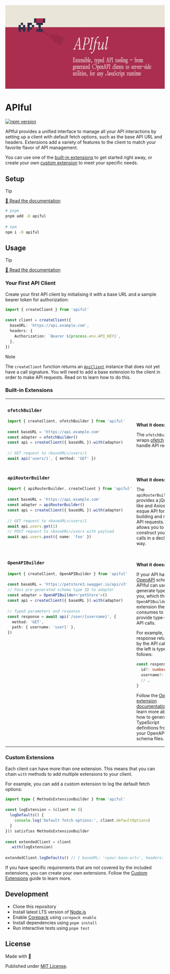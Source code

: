 [![APIful library](./docs/public/og.png)](https://apiful.byjohann.dev)

# APIful

[![npm version][npm-version-src]][npm-version-href]

APIful provides a unified interface to manage all your API interactions by setting up a client with default fetch options, such as the base API URL and headers. Extensions add a variety of features to the client to match your favorite flavor of API management.

You can use one of the [built-in extensions](https://apiful.byjohann.dev/guide/using-extensions#built-in-extensions) to get started right away, or create your own [custom extension](https://apiful.byjohann.dev/guide/custom-extensions) to meet your specific needs.

## Setup

> [!TIP]
> [📖 Read the documentation](https://apiful.byjohann.dev)

```bash
# pnpm
pnpm add -D apiful

# npm
npm i -D apiful
```

## Usage

> [!TIP]
> [📖 Read the documentation](https://apiful.byjohann.dev)

### Your First API Client

Create your first API client by initialising it with a base URL and a sample bearer token for authorization:

```ts
import { createClient } from 'apiful'

const client = createClient({
  baseURL: 'https://api.example.com',
  headers: {
    Authorization: `Bearer ${process.env.API_KEY}`,
  },
})
```

> [!NOTE]
> The `createClient` function returns an [`ApiClient`](https://apiful.byjohann.dev/reference/api-client) instance that does not yet have a call signature. You will need to add a base extension to the client in order to make API requests. Read on to learn how to do this.

### Built-in Extensions

<table><tr><td width="500px" valign="top">

### `ofetchBuilder`

```ts
import { createClient, ofetchBuilder } from 'apiful'

const baseURL = 'https://api.example.com'
const adapter = ofetchBuilder()
const api = createClient({ baseURL }).with(adapter)

// GET request to <baseURL>/users/1
await api('users/1', { method: 'GET' })
```

</td><td width="500px"><br>

**What it does:**

The `ofetchBuilder` wraps [ofetch](https://github.com/unjs/ofetch) to handle API requests.

</td></tr><tr><td width="500px" valign="top">

### `apiRouterBuilder`

```ts
import { apiRouterBuilder, createClient } from 'apiful'

const baseURL = 'https://api.example.com'
const adapter = apiRouterBuilder()
const api = createClient({ baseURL }).with(adapter)

// GET request to <baseURL>/users/1
await api.users.get(1)
// POST request to <baseURL>/users with payload
await api.users.post({ name: 'foo' })
```

</td><td width="500px"><br>

**What it does:**

The `apiRouterBuilder` provides a jQuery-like and Axios-esque API for building and making API requests. It allows you to construct your API calls in a declarative way.

</td></tr><tr><td width="500px" valign="top">

### `OpenAPIBuilder`

```ts
import { createClient, OpenAPIBuilder } from 'apiful'

const baseURL = 'https://petstore3.swagger.io/api/v3'
// Pass pre-generated schema type ID to adapter
const adapter = OpenAPIBuilder<'petStore'>()
const api = createClient({ baseURL }).with(adapter)

// Typed parameters and response
const response = await api('/user/{username}', {
  method: 'GET',
  path: { username: 'user1' },
})
```

</td><td width="500px"><br>

**What it does:**

If your API has an [OpenAPI](https://swagger.io/resources/open-api/) schema, APIful can use it to generate types for you, which the `OpenAPIBuilder` extension then consumes to provide type-safe API calls.

For example, the response returned by the API call on the left is typed as follows:

```ts
const response: {
  id?: number
  username?: string
  // …
}
```

Follow the [OpenAPI extension documentation](https://apiful.byjohann.dev/extensions/openapi) to learn more about how to generate TypeScript definitions from your OpenAPI schema files.

</td></tr></table>

### Custom Extensions

Each client can have more than one extension. This means that you can chain `with` methods to add multiple extensions to your client.

For example, you can add a custom extension to log the default fetch options:

```ts
import type { MethodsExtensionBuilder } from 'apiful'

const logExtension = (client => ({
  logDefaults() {
    console.log('Default fetch options:', client.defaultOptions)
  }
})) satisfies MethodsExtensionBuilder

const extendedClient = client
  .with(logExtension)

extendedClient.logDefaults() // { baseURL: '<your-base-url>', headers: { Authorization: 'Bearer <your-bearer-token>' } }
```

If you have specific requirements that are not covered by the included extensions, you can create your own extensions. Follow the [Custom Extensions](https://apiful.byjohann.dev/guide/custom-extensions) guide to learn more.

## Development

- Clone this repository
- Install latest LTS version of [Node.js](https://nodejs.org/en/)
- Enable [Corepack](https://github.com/nodejs/corepack) using `corepack enable`
- Install dependencies using `pnpm install`
- Run interactive tests using `pnpm test`

## License

Made with 💛

Published under [MIT License](./LICENSE).

<!-- Badges -->

[npm-version-src]: https://img.shields.io/npm/v/apiful?style=flat
[npm-version-href]: https://npmjs.com/package/apiful

